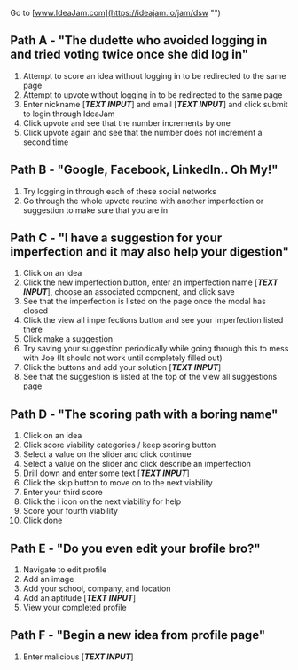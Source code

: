 Go to [www.IdeaJam.com](https://ideajam.io/jam/dsw "")

Path A - "The dudette who avoided logging in and tried voting twice once she did log in"
-----
1.  Attempt to score an idea without logging in to be redirected to the same page
2.  Attempt to upvote without logging in to be redirected to the same page
3.  Enter nickname [***TEXT INPUT***] and email [***TEXT INPUT***] and click submit to login through IdeaJam
4.  Click upvote and see that the number increments by one
5.  Click upvote again and see that the number does not increment a second time

Path B - "Google, Facebook, LinkedIn.. Oh My!"
-----
1.  Try logging in through each of these social networks
2.  Go through the whole upvote routine with another imperfection or suggestion to make sure that you are in

Path C - "I have a suggestion for your imperfection and it may also help your digestion"
-----
1.  Click on an idea
2.  Click the new imperfection button, enter an imperfection name [***TEXT INPUT***], choose an associated component, and click save
3.  See that the imperfection is listed on the page once the modal has closed
4.  Click the view all imperfections button and see your imperfection listed there
5.  Click make a suggestion
6.  Try saving your suggestion periodically while going through this to mess with Joe (It should not work until completely filled out)
7.  Click the buttons and add your solution [***TEXT INPUT***]
8.  See that the suggestion is listed at the top of the view all suggestions page

Path D - "The scoring path with a boring name"
-----
1.  Click on an idea
2.  Click score viability categories / keep scoring button
3.  Select a value on the slider and click continue
4.  Select a value on the slider and click describe an imperfection
5.  Drill down and enter some text [***TEXT INPUT***]
6.  Click the skip button to move on to the next viability
7.  Enter your third score
8.  Click the i icon on the next viability for help
9.  Score your fourth viability
10. Click done

Path E - "Do you even edit your brofile bro?"
-----
1.  Navigate to edit profile
2.  Add an image
3.  Add your school, company, and location
4.  Add an aptitude [***TEXT INPUT***]
5.  View your completed profile

Path F - "Begin a new idea from profile page"
-----
1.  Enter malicious [***TEXT INPUT***]